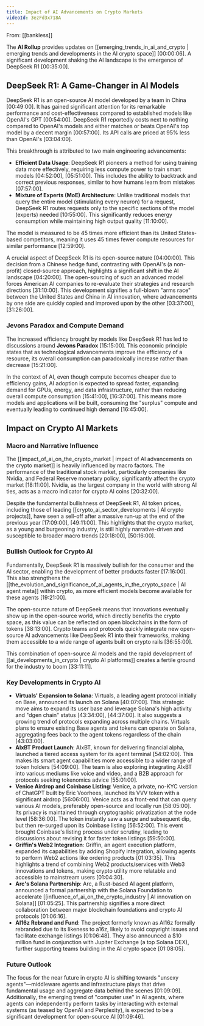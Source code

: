 ```yaml
---
title: Impact of AI Advancements on Crypto Markets
videoId: 3ezFd3x718A
---
```


From: [[bankless]] <br/> 

The **AI Rollup** provides updates on [[emerging_trends_in_ai_and_crypto | emerging trends and developments in the AI crypto space]] <a class="yt-timestamp" data-t="00:00:06">[00:00:06]</a>. A significant development shaking the AI landscape is the emergence of DeepSeek R1 <a class="yt-timestamp" data-t="00:35:00">[00:35:00]</a>.

## DeepSeek R1: A Game-Changer in AI Models

DeepSeek R1 is an open-source AI model developed by a team in China <a class="yt-timestamp" data-t="00:49:00">[00:49:00]</a>. It has gained significant attention for its remarkable performance and cost-effectiveness compared to established models like OpenAI's GPT <a class="yt-timestamp" data-t="00:54:00">[00:54:00]</a>. DeepSeek R1 reportedly costs next to nothing compared to OpenAI's models and either matches or beats OpenAI's top model by a decent margin <a class="yt-timestamp" data-t="00:57:00">[00:57:00]</a>. Its API calls are priced at 95% less than OpenAI's <a class="yt-timestamp" data-t="03:04:00">[03:04:00]</a>.

This breakthrough is attributed to two main engineering advancements:
*   **Efficient Data Usage**: DeepSeek R1 pioneers a method for using training data more effectively, requiring less compute power to train smart models <a class="yt-timestamp" data-t="04:52:00">[04:52:00]</a>, <a class="yt-timestamp" data-t="05:51:00">[05:51:00]</a>. This includes the ability to backtrack and correct previous responses, similar to how humans learn from mistakes <a class="yt-timestamp" data-t="07:57:00">[07:57:00]</a>.
*   **Mixture of Experts (MoE) Architecture**: Unlike traditional models that query the entire model (stimulating every neuron) for a request, DeepSeek R1 routes requests only to the specific sections of the model (experts) needed <a class="yt-timestamp" data-t="10:55:00">[10:55:00]</a>. This significantly reduces energy consumption while maintaining high output quality <a class="yt-timestamp" data-t="11:10:00">[11:10:00]</a>.

The model is measured to be 45 times more efficient than its United States-based competitors, meaning it uses 45 times fewer compute resources for similar performance <a class="yt-timestamp" data-t="12:59:00">[12:59:00]</a>.

A crucial aspect of DeepSeek R1 is its open-source nature <a class="yt-timestamp" data-t="04:00:00">[04:00:00]</a>. This decision from a Chinese hedge fund, contrasting with OpenAI's (a non-profit) closed-source approach, highlights a significant shift in the AI landscape <a class="yt-timestamp" data-t="04:20:00">[04:20:00]</a>. The open-sourcing of such an advanced model forces American AI companies to re-evaluate their strategies and research directions <a class="yt-timestamp" data-t="31:10:00">[31:10:00]</a>. This development signifies a full-blown "arms race" between the United States and China in AI innovation, where advancements by one side are quickly copied and improved upon by the other <a class="yt-timestamp" data-t="03:37:00">[03:37:00]</a>, <a class="yt-timestamp" data-t="31:26:00">[31:26:00]</a>.

### Jevons Paradox and Compute Demand

The increased efficiency brought by models like DeepSeek R1 has led to discussions around **Jevons Paradox** <a class="yt-timestamp" data-t="15:15:00">[15:15:00]</a>. This economic principle states that as technological advancements improve the efficiency of a resource, its overall consumption can paradoxically increase rather than decrease <a class="yt-timestamp" data-t="15:21:00">[15:21:00]</a>.

In the context of AI, even though compute becomes cheaper due to efficiency gains, AI adoption is expected to spread faster, expanding demand for GPUs, energy, and data infrastructure, rather than reducing overall compute consumption <a class="yt-timestamp" data-t="15:41:00">[15:41:00]</a>, <a class="yt-timestamp" data-t="16:37:00">[16:37:00]</a>. This means more models and applications will be built, consuming the "surplus" compute and eventually leading to continued high demand <a class="yt-timestamp" data-t="16:45:00">[16:45:00]</a>.

## Impact on Crypto AI Markets

### Macro and Narrative Influence
The [[impact_of_ai_on_the_crypto_market | impact of AI advancements on the crypto market]] is heavily influenced by macro factors. The performance of the traditional stock market, particularly companies like Nvidia, and Federal Reserve monetary policy, significantly affect the crypto market <a class="yt-timestamp" data-t="18:11:00">[18:11:00]</a>. Nvidia, as the largest company in the world with strong AI ties, acts as a macro indicator for crypto AI coins <a class="yt-timestamp" data-t="20:32:00">[20:32:00]</a>.

Despite the fundamental bullishness of DeepSeek R1, AI token prices, including those of leading [[crypto_ai_sector_developments | AI crypto projects]], have seen a sell-off after a massive run-up at the end of the previous year <a class="yt-timestamp" data-t="17:09:00">[17:09:00]</a>, <a class="yt-timestamp" data-t="49:11:00">[49:11:00]</a>. This highlights that the crypto market, as a young and burgeoning industry, is still highly narrative-driven and susceptible to broader macro trends <a class="yt-timestamp" data-t="20:18:00">[20:18:00]</a>, <a class="yt-timestamp" data-t="50:16:00">[50:16:00]</a>.

### Bullish Outlook for Crypto AI
Fundamentally, DeepSeek R1 is massively bullish for the consumer and the AI sector, enabling the development of better products faster <a class="yt-timestamp" data-t="17:16:00">[17:16:00]</a>. This also strengthens the [[the_evolution_and_significance_of_ai_agents_in_the_crypto_space | AI agent meta]] within crypto, as more efficient models become available for these agents <a class="yt-timestamp" data-t="19:21:00">[19:21:00]</a>.

The open-source nature of DeepSeek means that innovations eventually show up in the open-source world, which directly benefits the crypto space, as this value can be reflected on open blockchains in the form of tokens <a class="yt-timestamp" data-t="38:13:00">[38:13:00]</a>. Crypto teams and protocols quickly integrate new open-source AI advancements like DeepSeek R1 into their frameworks, making them accessible to a wide range of agents built on crypto rails <a class="yt-timestamp" data-t="36:55:00">[36:55:00]</a>.

This combination of open-source AI models and the rapid development of [[ai_developments_in_crypto | crypto AI platforms]] creates a fertile ground for the industry to boom <a class="yt-timestamp" data-t="33:11:00">[33:11:11]</a>.

### Key Developments in Crypto AI
*   **Virtuals' Expansion to Solana**: Virtuals, a leading agent protocol initially on Base, announced its launch on Solana <a class="yt-timestamp" data-t="40:07:00">[40:07:00]</a>. This strategic move aims to expand its user base and leverage Solana's high activity and "dgen chain" status <a class="yt-timestamp" data-t="43:34:00">[43:34:00]</a>, <a class="yt-timestamp" data-t="44:37:00">[44:37:00]</a>. It also suggests a growing trend of protocols expanding across multiple chains. Virtuals plans to ensure existing Base agents and tokens can operate on Solana, aggregating fees back to the agent tokens regardless of the chain <a class="yt-timestamp" data-t="43:03:00">[43:03:00]</a>.
*   **AIxBT Product Launch**: AIxBT, known for delivering financial alpha, launched a tiered access system for its agent terminal <a class="yt-timestamp" data-t="54:02:00">[54:02:00]</a>. This makes its smart agent capabilities more accessible to a wider range of token holders <a class="yt-timestamp" data-t="54:09:00">[54:09:00]</a>. The team is also exploring integrating AIxBT into various mediums like voice and video, and a B2B approach for protocols seeking tokenomics advice <a class="yt-timestamp" data-t="55:01:00">[55:01:00]</a>.
*   **Venice Airdrop and Coinbase Listing**: Venice, a private, no-KYC version of ChatGPT built by Eric Voorhees, launched its VVV token with a significant airdrop <a class="yt-timestamp" data-t="56:06:00">[56:06:00]</a>. Venice acts as a front-end that can query various AI models, preferably open-source and locally run <a class="yt-timestamp" data-t="58:05:00">[58:05:00]</a>. Its privacy is maintained through cryptographic privatization at the node level <a class="yt-timestamp" data-t="58:36:00">[58:36:00]</a>. The token instantly saw a surge and subsequent dip, but then re-surged upon its Coinbase listing <a class="yt-timestamp" data-t="56:52:00">[56:52:00]</a>. This event brought Coinbase's listing process under scrutiny, leading to discussions about revising it for faster token listings <a class="yt-timestamp" data-t="59:50:00">[59:50:00]</a>.
*   **Griffin's Web2 Integration**: Griffin, an agent execution platform, expanded its capabilities by adding Shopify integration, allowing agents to perform Web2 actions like ordering products <a class="yt-timestamp" data-t="01:03:35">[01:03:35]</a>. This highlights a trend of combining Web2 products/services with Web3 innovations and tokens, making crypto utility more relatable and accessible to mainstream users <a class="yt-timestamp" data-t="01:04:30">[01:04:30]</a>.
*   **Arc's Solana Partnership**: Arc, a Rust-based AI agent platform, announced a formal partnership with the Solana Foundation to accelerate [[influence_of_ai_on_the_crypto_industry | AI innovation on Solana]] <a class="yt-timestamp" data-t="01:05:25">[01:05:25]</a>. This partnership signifies a more direct collaboration between major blockchain foundations and crypto AI protocols <a class="yt-timestamp" data-t="01:06:16">[01:06:16]</a>.
*   **AI16z Rebrand and Fund**: The project formerly known as AI16z formally rebranded due to its likeness to a16z, likely to avoid copyright issues and facilitate exchange listings <a class="yt-timestamp" data-t="01:06:48">[01:06:48]</a>. They also announced a $10 million fund in conjunction with Jupiter Exchange (a top Solana DEX), further supporting teams building in the AI crypto space <a class="yt-timestamp" data-t="01:08:05">[01:08:05]</a>.

### Future Outlook
The focus for the near future in crypto AI is shifting towards "unsexy agents"—middleware agents and infrastructure plays that drive fundamental usage and aggregate data behind the scenes <a class="yt-timestamp" data-t="01:09:09">[01:09:09]</a>. Additionally, the emerging trend of "computer use" in AI agents, where agents can independently perform tasks by interacting with external systems (as teased by OpenAI and Perplexity), is expected to be a significant development for open-source AI <a class="yt-timestamp" data-t="01:09:46">[01:09:46]</a>.